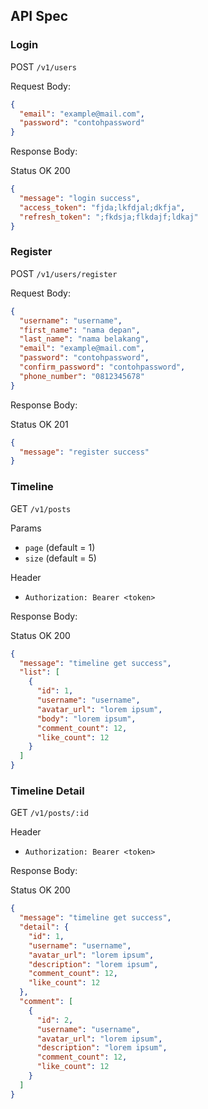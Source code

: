 ## API Spec

### Login

POST `/v1/users`

Request Body:

```json
{
  "email": "example@mail.com",
  "password": "contohpassword"
}
```

Response Body:

Status OK 200

```json
{
  "message": "login success",
  "access_token": "fjda;lkfdjal;dkfja",
  "refresh_token": ";fkdsja;flkdajf;ldkaj"
}
```

### Register

POST `/v1/users/register`

Request Body:

```json
{
  "username": "username",
  "first_name": "nama depan",
  "last_name": "nama belakang",
  "email": "example@mail.com",
  "password": "contohpassword",
  "confirm_password": "contohpassword",
  "phone_number": "0812345678"
}
```

Response Body:

Status OK 201

```json
{
  "message": "register success"
}
```

### Timeline

GET `/v1/posts`

Params

- `page` (default = 1)
- `size` (default = 5)

Header

- `Authorization: Bearer <token>`

Response Body:

Status OK 200

```json
{
  "message": "timeline get success",
  "list": [
    {
      "id": 1,
      "username": "username",
      "avatar_url": "lorem ipsum",
      "body": "lorem ipsum",
      "comment_count": 12,
      "like_count": 12
    }
  ]
}
```

### Timeline Detail

GET `/v1/posts/:id`

Header

- `Authorization: Bearer <token>`

Response Body:

Status OK 200

```json
{
  "message": "timeline get success",
  "detail": {
    "id": 1,
    "username": "username",
    "avatar_url": "lorem ipsum",
    "description": "lorem ipsum",
    "comment_count": 12,
    "like_count": 12
  },
  "comment": [
    {
      "id": 2,
      "username": "username",
      "avatar_url": "lorem ipsum",
      "description": "lorem ipsum",
      "comment_count": 12,
      "like_count": 12
    }
  ]
}
```